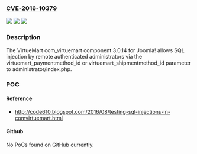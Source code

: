 ### [CVE-2016-10379](https://cve.mitre.org/cgi-bin/cvename.cgi?name=CVE-2016-10379)
![](https://img.shields.io/static/v1?label=Product&message=n%2Fa&color=blue)
![](https://img.shields.io/static/v1?label=Version&message=n%2Fa&color=blue)
![](https://img.shields.io/static/v1?label=Vulnerability&message=n%2Fa&color=brighgreen)

### Description

The VirtueMart com_virtuemart component 3.0.14 for Joomla! allows SQL injection by remote authenticated administrators via the virtuemart_paymentmethod_id or virtuemart_shipmentmethod_id parameter to administrator/index.php.

### POC

#### Reference
- http://code610.blogspot.com/2016/08/testing-sql-injections-in-comvirtuemart.html

#### Github
No PoCs found on GitHub currently.

